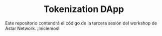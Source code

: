 <h1 align="center">Tokenization DApp</h1>
<p>
Este repositorio contendrá el código de la tercera sesión del workshop de Astar Network.
¡Iniciemos!
</p>
